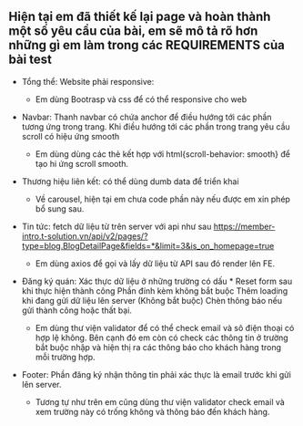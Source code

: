 ## Hiện tại em đã thiết kế lại page và hoàn thành một số yêu cầu của bài, em sẽ mô tả rõ hơn những gì em làm trong các REQUIREMENTS của bài test


- Tổng thể: Website phải responsive: 
   - Em dùng Bootrasp và css để có thể responsive cho web

- Navbar: Thanh navbar có chứa anchor để điều hướng tới các phần tương ứng trong trang. Khi điều hướng tới các phần trong trang yêu cầu scroll có hiệu ứng smooth
   - Em dùng dùng các thẻ <a> kết hợp với html{scroll-behavior: smooth} để tạo hi ứng scroll smooth.

- Thương hiệu liên kết: có thể dùng dumb data để triển khai
   - Về carousel, hiện tại em chưa code phần này nếu được em xin phép bổ sung sau.
- Tin tức: fetch dữ liệu từ trên server với api như sau https://member-intro.t-solution.vn/api/v2/pages/?type=blog.BlogDetailPage&fields=*&limit=3&is_on_homepage=true
   - Em dùng axios để gọi và lấy dữ liệu từ API sau đó render lên FE.

- Đăng ký quán: Xác thực dữ liệu ở những trường có dấu * Reset form sau khi thực hiện thành công Phần đính kèm không bắt buộc Thêm loading khi đang gửi dữ liệu lên server (Không bắt buộc) Chèn thông báo nếu gửi thành công hoặc thất bại.
    - Em dùng thư viện validator để có thể check email và sô điện thoại có hợp lệ không. Bên cạnh đó em còn có check các thông tin ở trường bắt buộc nhập         và hiện thị ra các thông báo cho khách hàng trong mỗi trường hợp.

- Footer: Phần đăng ký nhận thông tin phải xác thực là email trước khi gửi lên server.
    - Tương tự như trên em cũng dùng thư viện validator check email và xem trường này có trống không và thông báo đến khách hàng.
